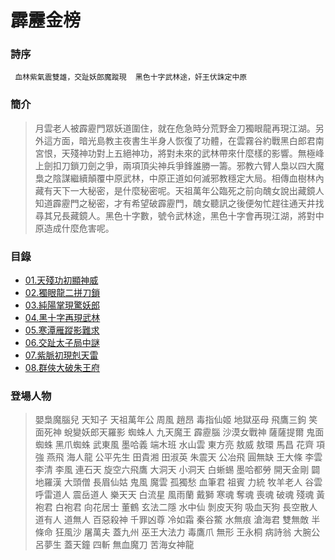 # 霹靂金榜

### 詩序
 `  血林紫氣震雙雄，交趾妖郎魔蹤現  黑色十字武林途，奸王伏誅定中原 `

### 簡介
>  月雲老人被霹靂門眾妖道圍住，就在危急時分荒野金刀獨眼龍再現江湖。另外這方面，暗光島教主夜書生半身人恢復了功體，在雲霧谷約戰黑白郎君南宮恨，天殘神功對上五絕神功，將對未來的武林帶來什麼樣的影響。無極峰上劍扣刀鎖刀劍之爭，兩項頂尖神兵爭鋒誰勝一籌。邪教六臂人梟以四大魔梟之陰謀繼續顛覆中原武林，中原正道如何滅邪教穩定大局。相傳血樹林內藏有天下一大秘密，是什麼秘密呢。天祖萬年公臨死之前向醜女說出藏鏡人知道霹靂門之秘密，才有希望破霹靂門，醜女聽訊之後便匆忙趕往通天井找尋其兄長藏鏡人。黑色十字數，號令武林途，黑色十字會再現江湖，將對中原造成什麼危害呢。

### 目錄
- [01.天殘功初顯神威](https://pilicreateworld.tw-blog.com/PILI/PILI03/01.HTM)
- [02.獨眼龍二拼刀鎖](https://pilicreateworld.tw-blog.com/PILI/PILI03/02.HTM)
- [03.純陽掌現驚妖郎](https://pilicreateworld.tw-blog.com/PILI/PILI03/03.HTM)
- [04.黑十字再現武林](https://pilicreateworld.tw-blog.com/PILI/PILI03/04.HTM)
- [05.寒潭雁蹤影難求](https://pilicreateworld.tw-blog.com/PILI/PILI03/05.HTM)
- [06.交趾太子局中謎](https://pilicreateworld.tw-blog.com/PILI/PILI03/06.HTM)
- [07.紫脈初現剋天雷](https://pilicreateworld.tw-blog.com/PILI/PILI03/07.HTM)
- [08.群俠大破朱王府](https://pilicreateworld.tw-blog.com/PILI/PILI03/08.HTM)


### 登場人物
> 嬰梟魔腦兒  天知子  天祖萬年公  周風  趙昂  毒指仙姬  地獄巫母  飛鷹三鉤  笑面死神  蛻變妖郎天羅影  蜘蛛人  九天魔王  霹靂腦  沙漠女戰神  薩薩提爾  鬼面蜘蛛  黑爪蜘蛛  武東風  墨哈義  端木班  水山雲  東方亮  敖威  敖環  馬昌  花齊  項強  燕飛  海人龍  公平先生  田貴湘  田淑英  朱震天  公冶飛  圓無缺  王大條  李雲  李清  李風  連石天  旋空六飛鷹  大洞天  小洞天  白蜥蜴  墨哈都勞  開天金剛  闢地羅漢  大頭僧  長眉仙姑  鬼風  魔雲  孤獨愁  血筆君  祖賓  力統  牧羊老人  谷雲  呼雷道人  震岳道人  樂天天  白流星  風雨蘭  戴獅  寒魂  奪魂  喪魂  破魂  殘魂  黃袍君  白袍君  向花居士  董鶴  玄法二隱  水中仙  剝皮天狗  吸血天狗  長空散人  道有人  道無人  百惡殺神  千罪凶尊  冷如霜  秦谷鱉  水無痕  滄海君  雙無敵  半條命  狂風沙  屠萬夫  蓋九州  巫王大法力  毒鷹爪  無形  王永桐  病詩翁  大腕公  呂夢生  蓋天鐘  四斬  無血魔刀  苦海女神龍
